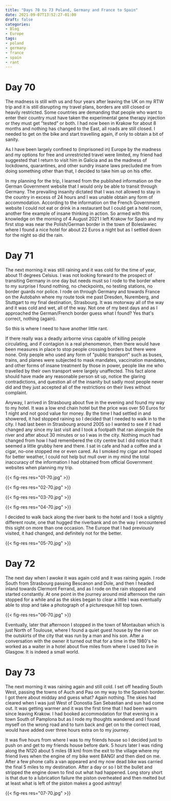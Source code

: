 ```yaml
---
title: "Days 70 to 73 Poland, Germany and France to Spain"
date: 2021-09-07T13:52:27-01:00
draft: false
categories:
- Blog
- Europe
tags:
- poland
- germany
- france
- spain
- rant
---
```


# Day 70

The madness is still with us and four years after leaving the UK on my RTW trip and it is still disrupting my travel plans, borders are still closed or heavily restricted. Some countries are demanding that people who want to enter their country must have taken the experimental gene therapy injection or they must get "tested" or both. I had now been in Krakow for about 8 months and nothing has changed to the East, all roads are still closed. I needed to get on the bike and start travelling again, if only to obtain a bit of sanity.

As I have been largely confined to (imprisoned in) Europe by the madness and my options for free and unrestricted travel were limited, my friend had suggested that I return to visit him in Galicia and as the madness of lockdowns, quarantines, and other sundry insane laws precluded me from doing something other than that, I decided to take him up on his offer.

In my planning for the trip, I learned from the published information on the German Government website that I would only be able to transit through Germany. The prevailing insanity dictated that I was not allowed to stay in the country in excess of 24 hours and I was unable obtain any form of accommodation. According to the information on the French Government website I could not eat or drink in a restaurant but I could get a hotel room, another fine example of insane thinking in action. So armed with this knowledge on the morning of 4 August 2021 I left Krakow for Spain and my first stop was near the Polish/German border in the town of Boleslawiec where I found a nice hotel for about 22 Euros a night but as I settled down for the night so did the rain. 

# Day 71

The next morning it was still raining and it was cold for the time of year, about 11 degrees Celsius. I was not looking forward to the prospect of transiting Germany in one day but needs must so I rode to the border where to my surprise I found nothing, no checkpoints, no testing stations, no border guards nor police. I rode on through Germany and towards France on the Autobahn where my route took me past Dresden, Nuremberg, and Stuttgart to my final destination, Strasbourg. It was motorway all of the way and it was cold and wet, all of the way. Not one of my best days and as I approached the German/French border guess what I found? Yes that's correct, nothing (again). 

So this is where I need to have another little rant.

If there really was a deadly airborne virus capable of killing people circulating, and if contagion is a real phenomenon, then there would have been measures in place to stop people crossing borders but there were none. Only people who used any form of "public transport" such as buses, trains, and planes were subjected to mask mandates, vaccination mandates, and other forms of insane treatment by those in power, people like me who travelled by their own transport were largely unaffected. This fact alone should have made any reasonable person sit up, notice the glaring contradictions, and question all of the insanity but sadly most people never did and they just accepted all of the restrictions on their lives without complaint.

Anyway, I arrived in Strasbourg about five in the evening and found my way to my hotel. It was a low end chain hotel but the price was over 50 Euros for 1 night and not good value for money. By the time I had settled in and showered, it had stopped raining so I decided that I needed to walk in to the city. I had last been in Strasbourg around 2005 so I wanted to see if it had changed any since my last visit and I took a footpath that ran alongside the river and after about 30 minutes or so I was in the city. Nothing much had changed from how I had remembered the city centre but I did notice that it seemed a little grubby here and there. I sat in cafe and had a coffee and a cigar, no-one stopped me or even cared. As I smoked my cigar and hoped for better weather, I could not help but mull over in my mind the total inaccuracy of the information I had obtained from official Government websites when planning my trip.

{{< fig-res res="01-70.jpg" >}}

{{< fig-res res="02-70.jpg" >}}

{{< fig-res res="03-70.jpg" >}}

{{< fig-res res="04-70.jpg" >}}

I decided to walk back along the river bank to the hotel and I took a slightly different route, one that hugged the riverbank and on the way I encountered this sight on more than one occasion. The Europe that I had previously visited, it had changed, and definitely not for the better.

{{< fig-res res="05-70.jpg" >}}

# Day 72

The next day when I awoke it was again cold and it was raining again. I rode South from Strasbourg passing Bescanon and Dole, and then I headed inland towards Clermont Ferrand, and as I rode on the rain stopped and started constantly. At one point in the journey around mid afternoon the rain stopped for a while and as the skies began to clear a little I was eventually able to stop and take a photograph of a picturesque hill top town.

{{< fig-res res="06-70.jpg" >}}

Eventually, later that afternoon I stopped in the town of Montauban which is just North of Toulouse, where I found a quiet guest house by the river on the outskirts of the city that was run by a man and his son. After a conversation with the owner it turned out that for a time in the 1980's he worked as a waiter in a hotel about five miles from where I used to live in Glasgow. It is indeed a small world.

# Day 73

The next morning it was raining again and still cold. I set off heading South West, passing the towns of Auch and Pau on my way to the Spanish border. I got there about midday and guess what? Again nothing. The skies had cleared when I was just West of Donostia San Sebastian and sun had come out. It was getting warmer and it was the first time that I had been warm since leaving Krakow. I had booked accommodation for that evening in a town South of Pamplona but as I rode my thoughts wandered and I found myself on the wrong road and to turn back and get on to the correct road, would have added over three hours extra on to my journey. 

It was five hours from where I was to my friends house so I decided just to push on and get to my friends house before dark. 5 hours later I was riding along the N120 about 5 miles (8 km) from the exit to the village where my friend lives when the engine of my bike went BANG! and then died on me. After a few phone calls a van appeared and my now dead bike was carried the final 5 miles to my destination. After a day or so I bit the bullet and stripped the engine down to find out what had happened. Long story short is that due to a lubrication failure the piston overheated and then melted but at least what is left of the piston makes a good ashtray!

{{< fig-res res="07-70.jpg" >}}